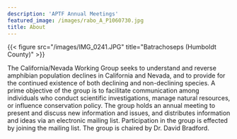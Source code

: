 ```yaml
---
description: 'APTF Annual Meetings'
featured_image: /images/rabo_A_P1060730.jpg
title: About
---
```

{{< figure src="/images/IMG_0241.JPG" title="Batrachoseps (Humboldt County)" >}}

The California/Nevada Working Group seeks to understand and reverse amphibian population declines in California and Nevada, and to provide for the continued existence of both declining and non-declining species. A prime objective of the group is to facilitate communication among individuals who conduct scientific investigations, manage natural resources, or influence conservation policy. The group holds an annual meeting to present and discuss new information and issues, and distributes information and ideas via an electronic mailing list. Participation in the group is effected by joining the mailing list. The group is chaired by Dr. David Bradford.
